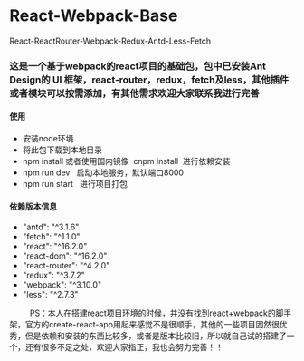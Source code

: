 # React-Webpack-Base
React-ReactRouter-Webpack-Redux-Antd-Less-Fetch
<h3>这是一个基于webpack的react项目的基础包，包中已安装Ant Design的 UI 框架，react-router，redux，fetch及less，其他插件或者模块可以按需添加，有其他需求欢迎大家联系我进行完善</h3>
<h4>使用</h4>
<ul>
<li>安装node环境</li>
<li>将此包下载到本地目录</li>
<li>npm install 或者使用国内镜像  cnpm install  进行依赖安装</li>
<li>npm run dev   启动本地服务，默认端口8000</li>
<li>npm run start   进行项目打包</li>
</ul>
<h4>依赖版本信息</h4>
<ul>
<li>"antd": "^3.1.6"</li>
<li>"fetch": "^1.1.0"</li>
<li>"react": "^16.2.0"</li>
<li>"react-dom": "^16.2.0"</li>
<li>"react-router": "^4.2.0"</li>
<li>"redux": "^3.7.2"</li>
<li>"webpack": "^3.10.0"</li>
<li>"less": "^2.7.3"</li>
</ul>

<p style="text-indent:2em;">
    PS：本人在搭建react项目环境的时候，并没有找到react+webpack的脚手架，官方的create-react-app用起来感觉不是很顺手，其他的一些项目固然很优秀，但是依赖和安装的东西比较多，或者是版本比较旧，所以就自己试的搭建了一个，还有很多不足之处，欢迎大家指正，我也会努力完善！！
</p>
